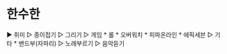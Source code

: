 # 한수한

▶ 취미
  ▷ 종이접기
  ▷ 그리기
  ▷ 게임
    * 롤
    * 오버워치
    * 피파온라인
    * 에픽세븐
  ▷ 기타
    * 밴드부(자파리)
  ▷ 노래부르기
  ▷ 음악듣기
  
